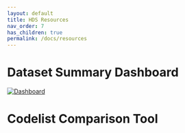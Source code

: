 ```yaml
---
layout: default
title: HDS Resources
nav_order: 7
has_children: true
permalink: /docs/resources
---
```


# Dataset Summary Dashboard

<a href="http://example.com" target="_blank">
  <img src="https://fionnachalmers.github.io/BHF-DSC-HDS-documentation/assets/images/dashboard.png" alt="Dashboard">
</a>

# Codelist Comparison Tool

